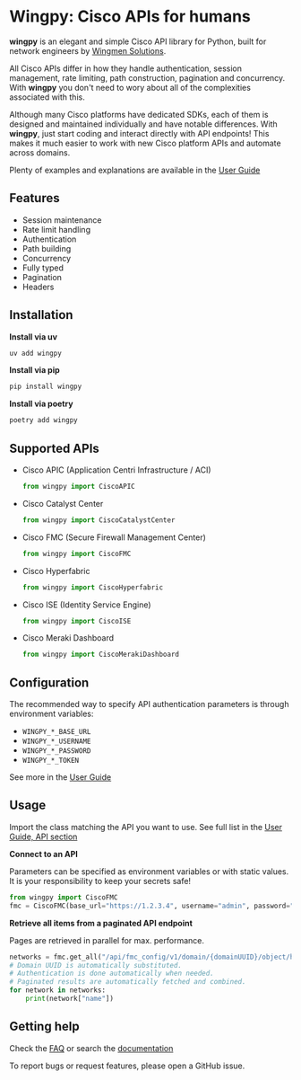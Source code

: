 # Wingpy: Cisco APIs for humans

__wingpy__ is an elegant and simple Cisco API library for Python, built for network engineers by [Wingmen Solutions](https://www.wingmen.dk/en/home-page/).

All Cisco APIs differ in how they handle authentication, session management, rate limiting, path construction, pagination and concurrency. With __wingpy__ you don't need to wory about all of the complexities associated with this.

Although many Cisco platforms have dedicated SDKs, each of them is designed and maintained individually and have notable differences. With __wingpy__, just start coding and interact directly with API endpoints! This makes it much easier to work with new Cisco platform APIs and automate across domains.

Plenty of examples and explanations are available in the [User Guide](https://wingpy.automation.wingmen.dk/user-guide)

## Features

- Session maintenance
- Rate limit handling
- Authentication
- Path building
- Concurrency
- Fully typed
- Pagination
- Headers

## Installation

**Install via uv**
```bash
uv add wingpy
```

**Install via pip**
```bash
pip install wingpy
```

**Install via poetry**
```bash
poetry add wingpy
```

## Supported APIs

- Cisco APIC (Application Centri Infrastructure / ACI)
  
  ```python
  from wingpy import CiscoAPIC
  ```

- Cisco Catalyst Center
  
  ```python
  from wingpy import CiscoCatalystCenter
  ```

- Cisco FMC (Secure Firewall Management Center)
  
  ```python
  from wingpy import CiscoFMC
  ```

- Cisco Hyperfabric
  
  ```python
  from wingpy import CiscoHyperfabric
  ```

- Cisco ISE (Identity Service Engine)
  
  ```python
  from wingpy import CiscoISE
  ```

- Cisco Meraki Dashboard
  
  ```python
  from wingpy import CiscoMerakiDashboard
  ```

## Configuration

The recommended way to specify API authentication parameters is through environment variables:

- `WINGPY_*_BASE_URL`
- `WINGPY_*_USERNAME`
- `WINGPY_*_PASSWORD`
- `WINGPY_*_TOKEN`

See more in the [User Guide](https://wingpy.automation.wingmen.dk/user-guide)

## Usage

Import the class matching the API you want to use. See full list in the [User Guide, API section](https://wingpy.automation.wingmen.dk/api/)

**Connect to an API**

Parameters can be specified as environment variables or with static values. It is your responsibility to keep your secrets safe!

```python
from wingpy import CiscoFMC
fmc = CiscoFMC(base_url="https://1.2.3.4", username="admin", password="passw0rd")
```

**Retrieve all items from a paginated API endpoint**

Pages are retrieved in parallel for max. performance.

```python
networks = fmc.get_all("/api/fmc_config/v1/domain/{domainUUID}/object/hosts")
# Domain UUID is automatically substituted.
# Authentication is done automatically when needed.
# Paginated results are automatically fetched and combined.
for network in networks:
    print(network["name"])
```

## Getting help

Check the [FAQ](https://wingpy.automation.wingmen.dk/faq/) or search the [documentation](https://wingpy.automation.wingmen.dk)

To report bugs or request features, please open a GitHub issue.